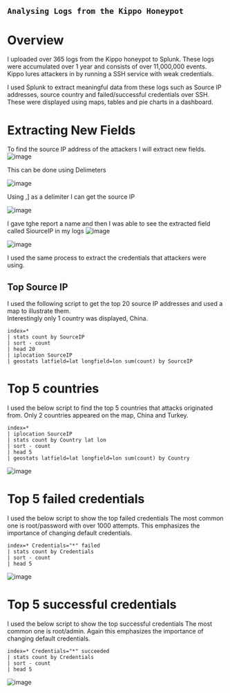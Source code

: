 ## `Analysing Logs from the Kippo Honeypot `

# Overview

I uploaded over 365 logs from the Kippo honeypot to Splunk. These logs were accumulated over 1 year and consists of over 11,000,000 events.
Kippo lures attackers in by running a SSH service with weak credentials.

I used Splunk to extract meaningful data from these logs such as Source IP addresses, source country and failed/successful credentials over SSH.
These were displayed using maps, tables and pie charts in a dashboard. 



# Extracting New Fields

To find the source IP address of the attackers I will extract new fields. 
![image](https://github.com/user-attachments/assets/45c51115-1ce7-47d7-a175-95820ee8891e)

This can be done using Delimeters 

![image](https://github.com/user-attachments/assets/466c46b0-6fbb-43c0-a60b-4d1b0e8ccfd9)

Using ,] as a delimiter I can get the source IP 

![image](https://github.com/user-attachments/assets/56157c9c-ff82-4df5-a84c-6610d41f55b8)

I gave tghe report a name and then I was able to see the extracted field called SiourceIP in my logs 
![image](https://github.com/user-attachments/assets/61e7a0ce-7a2c-44e0-925f-83a324e026cd)

![image](https://github.com/user-attachments/assets/8c126b01-8eb9-4fda-8fa4-8512960722cf)


I used the same process to extract the credentials that attackers were using.

## Top Source IP 

I used the following script to get the top 20 source IP addresses and used a map to illustrate them.  
Interestingly only 1 country was displayed, China.

```spl
index=* 
| stats count by SourceIP
| sort - count
| head 20
| iplocation SourceIP
| geostats latfield=lat longfield=lon sum(count) by SourceIP

```




# Top 5 countries

I used the below script to find the top 5 countries that attacks originated from.
Only 2 countries appeared on the map, China and Turkey.

```spl
index=* 
| iplocation SourceIP  
| stats count by Country lat lon 
| sort - count   
| head 5
| geostats latfield=lat longfield=lon sum(count) by Country

```

![image](https://github.com/user-attachments/assets/2c46e405-d5b3-4774-ad4b-b2ba92f03ef6)



# Top 5 failed credentials

I used the below script to show the top failed credentials
The most common one is root/password with over 1000 attempts.
This emphasizes the importance of changing default credentials. 

```spl
index=* Credentials="*" failed
| stats count by Credentials
| sort - count
| head 5
```


![image](https://github.com/user-attachments/assets/62bd7b2e-4b5e-444b-9c87-c229fe3dd0fa)

# Top 5 successful credentials


I used the below script to show the top successful credentials
The most common one is root/admin.
Again this emphasizes the importance of changing default credentials. 

```spl
index=* Credentials="*" succeeded
| stats count by Credentials
| sort - count
| head 5
```



![image](https://github.com/user-attachments/assets/b9c6368e-3507-41db-8937-5749bcca0fc4)

























